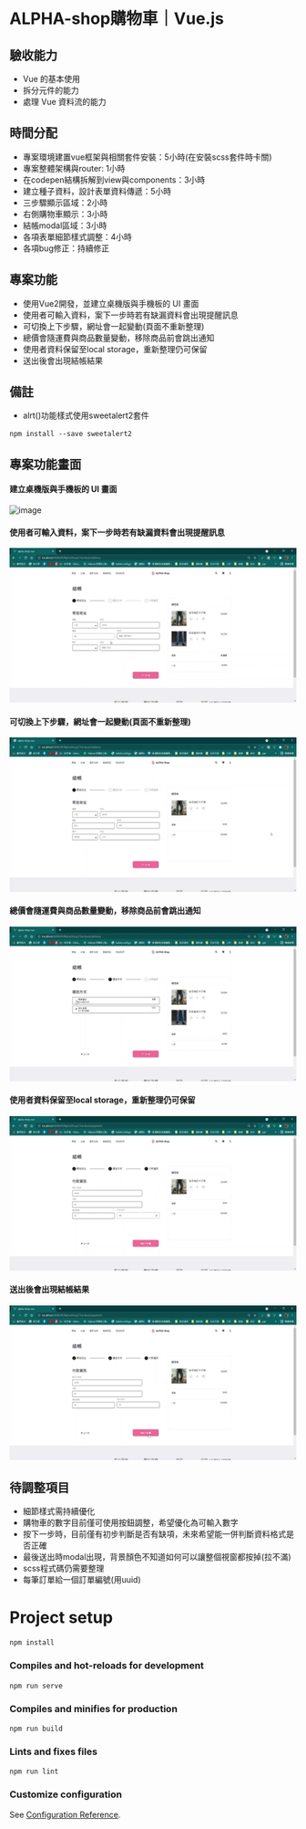 # ALPHA-shop購物車｜Vue.js

## 驗收能力
* Vue 的基本使用
* 拆分元件的能力
* 處理 Vue 資料流的能力

## 時間分配
* 專案環境建置vue框架與相關套件安裝：5小時(在安裝scss套件時卡關)
* 專案整體架構與router: 1小時
* 在codepen結構拆解到view與components：3小時
* 建立種子資料，設計表單資料傳遞：5小時
* 三步驟顯示區域：2小時
* 右側購物車顯示：3小時
* 結帳modal區域：3小時
* 各項表單細節樣式調整：4小時
* 各項bug修正：持續修正

## 專案功能
* 使用Vue2開發，並建立桌機版與手機板的 UI 畫面
* 使用者可輸入資料，案下一步時若有缺漏資料會出現提醒訊息
* 可切換上下步驟，網址會一起變動(頁面不重新整理)
* 總價會隨運費與商品數量變動，移除商品前會跳出通知
* 使用者資料保留至local storage，重新整理仍可保留
* 送出後會出現結帳結果


## 備註
* alrt()功能樣式使用sweetalert2套件
```
npm install --save sweetalert2
```

## 專案功能畫面
#### 建立桌機版與手機板的 UI 畫面
![image](https://github.com/jiayenli/alpha-shop-vue/blob/main/src/assets/%E8%B3%BC%E7%89%A9%E8%BB%8A%E7%95%AB%E9%9D%A2.gif)
#### 使用者可輸入資料，案下一步時若有缺漏資料會出現提醒訊息
![image](https://github.com/jiayenli/alpha-shop-vue/blob/main/src/assets/%E4%B8%8B%E4%B8%80%E6%AD%A5%E4%B9%8B%E5%89%8D%E7%A2%BA%E8%AA%8D.gif)
#### 可切換上下步驟，網址會一起變動(頁面不重新整理)
![image](https://github.com/jiayenli/alpha-shop-vue/blob/main/src/assets/%E6%AD%A5%E9%A9%9F%E6%8E%A7%E5%88%B6.gif)
#### 總價會隨運費與商品數量變動，移除商品前會跳出通知
![image](https://github.com/jiayenli/alpha-shop-vue/blob/main/src/assets/%E9%81%8B%E8%B2%BB%E8%88%87%E5%95%86%E5%93%81%E8%AA%BF%E6%95%B4.gif)
#### 使用者資料保留至local storage，重新整理仍可保留
![image](https://github.com/jiayenli/alpha-shop-vue/blob/main/src/assets/%E9%87%8D%E6%96%B0%E6%95%B4%E7%90%86%E5%BE%8C%E8%B3%87%E6%96%99%E4%BB%8D%E4%BF%9D%E7%95%99.gif)
#### 送出後會出現結帳結果
![image](https://github.com/jiayenli/alpha-shop-vue/blob/main/src/assets/%E9%80%81%E5%87%BA%E5%BE%8C%E8%B7%B3%E5%87%BA%E7%B5%90%E5%B8%B3%E7%B5%90%E6%9E%9C.gif)


## 待調整項目
* 細節樣式需持續優化
* 購物車的數字目前僅可使用按鈕調整，希望優化為可輸入數字
* 按下一步時，目前僅有初步判斷是否有缺項，未來希望能一併判斷資料格式是否正確
* 最後送出時modal出現，背景顏色不知道如何可以讓整個視窗都按掉(拉不滿)
* scss程式碼仍需要整理
* 每筆訂單給一個訂單編號(用uuid)



# Project setup
```
npm install
```

### Compiles and hot-reloads for development
```
npm run serve
```

### Compiles and minifies for production
```
npm run build
```

### Lints and fixes files
```
npm run lint
```

### Customize configuration
See [Configuration Reference](https://cli.vuejs.org/config/).
